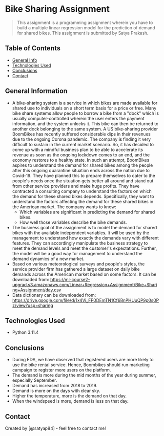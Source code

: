 # Bike Sharing Assignment
> This assignment is a programming assignment wherein you have to build a multiple linear regression model for the prediction of demand for shared bikes. This assignment is submitted by Satya Prakash.


## Table of Contents
* [General Info](#general-information)
* [Technologies Used](#technologies-used)
* [Conclusions](#conclusions)
* [Contact](#contact)


## General Information
- A bike-sharing system is a service in which bikes are made available for shared use to individuals on a short term basis for a price or free. Many bike share systems allow people to borrow a bike from a "dock" which is usually computer-controlled wherein the user enters the payment information, and the system unlocks it. This bike can then be returned to another dock belonging to the same system. A US bike-sharing provider BoomBikes has recently suffered considerable dips in their revenues due to the ongoing Corona pandemic. The company is finding it very difficult to sustain in the current market scenario. So, it has decided to come up with a mindful business plan to be able to accelerate its revenue as soon as the ongoing lockdown comes to an end, and the economy restores to a healthy state. In such an attempt, BoomBikes aspires to understand the demand for shared bikes among the people after this ongoing quarantine situation ends across the nation due to Covid-19. They have planned this to prepare themselves to cater to the people's needs once the situation gets better all around and stand out from other service providers and make huge profits. They have contracted a consulting company to understand the factors on which the demand for these shared bikes depends. Specifically, they want to understand the factors affecting the demand for these shared bikes in the American market. The company wants to know:
    - Which variables are significant in predicting the demand for shared bikes.
    - How well those variables describe the bike demands.
- The business goal of the assignment is to model the demand for shared bikes with the available independent variables. It will be used by the management to understand how exactly the demands vary with different features. They can accordingly manipulate the business strategy to meet the demand levels and meet the customer's expectations. Further, the model will be a good way for management to understand the demand dynamics of a new market. 
- Based on various meteorological surveys and people's styles, the service provider firm has gathered a large dataset on daily bike demands across the American market based on some factors. It can be downloaded from: https://ml-course2-upgrad.s3.amazonaws.com/Linear+Regression+Assignment/Bike+Sharing+Assignment/day.csv
- Data dictionary can be downloaded from: https://drive.google.com/file/d/1x4Vi_FF0DEmTN1Cf6BnPHUuQP9p0s0Pz/view?usp=sharing 


## Technologies Used
- Python 3.11.4


## Conclusions
- During EDA, we have observed that registered users are more likely to use the bike rental service. Hence, Boombikes should run marketing campaign to register more users on the platform.
- The demand is more during the mid months of the year during summer, especially September.
- Demand has increased from 2018 to 2019.
- Demand is more on the days with clear sky.
- Higher the temperature, more is the demand on that day.
- When the windspeed is more, demand is less on that day.


## Contact
Created by [@satyap84] - feel free to contact me!
